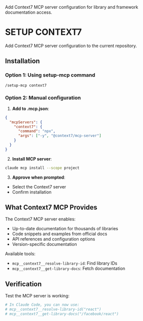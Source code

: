 Add Context7 MCP server configuration for library and framework documentation access.

# SETUP CONTEXT7

Add Context7 MCP server configuration to the current repository.

## Installation

### Option 1: Using setup-mcp command
```bash
/setup-mcp context7
```

### Option 2: Manual configuration

1. **Add to .mcp.json**:
```json
{
  "mcpServers": {
    "context7": {
      "command": "npx",
      "args": ["-y", "@context7/mcp-server"]
    }
  }
}
```

2. **Install MCP server**:
```bash
claude mcp install --scope project
```

3. **Approve when prompted**:
- Select the Context7 server
- Confirm installation

## What Context7 MCP Provides

The Context7 MCP server enables:
- Up-to-date documentation for thousands of libraries
- Code snippets and examples from official docs
- API references and configuration options
- Version-specific documentation

Available tools:
- `mcp__context7__resolve-library-id`: Find library IDs
- `mcp__context7__get-library-docs`: Fetch documentation

## Verification

Test the MCP server is working:
```bash
# In Claude Code, you can now use:
# mcp__context7__resolve-library-id("react")
# mcp__context7__get-library-docs("/facebook/react")
```
